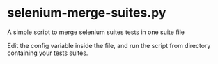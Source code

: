 

#  selenium-merge-suites.py
A simple script to merge selenium suites tests in one suite file

Edit the config variable inside the file, and run the script from directory containing your tests suites. 


